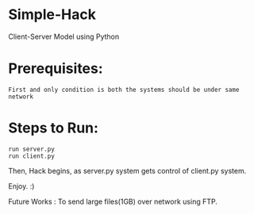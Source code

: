 # Simple-Hack
Client-Server Model using Python

# Prerequisites:
    First and only condition is both the systems should be under same network

# Steps to Run:
    run server.py
    run client.py

Then, Hack begins, as server.py system gets control of client.py system.

Enjoy. :)

Future Works : To send large files(1GB) over network using FTP.
